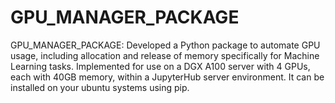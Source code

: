 # GPU_MANAGER_PACKAGE
GPU_MANAGER_PACKAGE: Developed a Python package to automate GPU usage, including allocation and release of memory specifically for Machine Learning tasks. Implemented for use on a DGX A100 server with 4 GPUs, each with 40GB memory, within a JupyterHub server environment. It can be installed on your ubuntu systems using pip.
